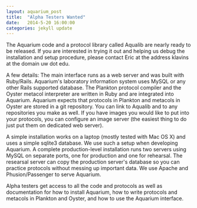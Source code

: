 ```yaml
---
layout: aquarium_post
title:  "Alpha Testers Wanted"
date:   2014-5-20 16:00:00
categories: jekyll update
---
```


The Aquarium code and a protocol library called Aqualib are nearly
ready to be released. If you are interested in trying it out and
helping us debug the installation and setup procedure, please contact
Eric at the address klavins at the domain uw dot edu.

A few details: The main interface runs as a web server and was built
with Ruby/Rails. Aquarium's laboratory information system uses MySQL
or any other Rails supported database. The Plankton protocol compiler
and the Oyster metacol interpreter are written in Ruby and are
integrated into Aquarium. Aquarium expects that protocols in Plankton
and metacols in Oyster are stored in a git repository. You can link to
Aqualib and to any repositories you make as well. If you have images
you would like to put into your protocols, you can configure an image
server (the easiest thing to do just put them on dedicated web
server).

A simple installation works on a laptop (mostly tested with Mac OS X)
and uses a simple sqlite3 database. We use such a setup when
developing Aquarium. A complete production-level installation runs two
servers using MySQL on separate ports, one for production and one for
rehearsal. The researsal server can copy the production server's
database so you can practice protocols without messing up important
data. We use Apache and Phusion/Passenger to serve Aquarium.

Alpha testers get access to all the code and protocols as well as
documentation for how to install Aquarium, how to write protocols and
metacols in Plankton and Oyster, and how to use the Aquarium interface.

